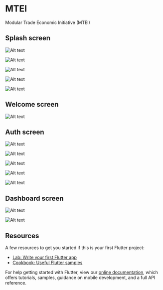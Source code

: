 # MTEI

Modular Trade Economic Initiative (MTEI)


## Splash screen

![Alt text](/screenshots/slide1.jpeg?raw=true "Slide 1")


![Alt text](/screenshots/slide2.jpeg?raw=true "Slide 2")


![Alt text](/screenshots/slide3.jpeg?raw=true "Slide 3")


![Alt text](/screenshots/slide4a.jpeg?raw=true "Slide 4")


![Alt text](/screenshots/slide4.jpeg?raw=true "Slide 5")



## Welcome screen

![Alt text](/screenshots/welcome.jpeg?raw=true "Welcome")



## Auth screen 

![Alt text](/screenshots/signup1.jpeg?raw=true "Signup - Basic info")


![Alt text](/screenshots/signup2.jpeg?raw=true "Signup - Contact info")


![Alt text](/screenshots/signup3.jpeg?raw=true "Signup OTP")


![Alt text](/screenshots/signup4.jpeg?raw=true "Signup Password PIN")


![Alt text](/screenshots/login.jpeg?raw=true "Login")



## Dashboard screen 

![Alt text](/screenshots/homepage.jpeg?raw=true "Homepage")


![Alt text](/screenshots/sidebar.jpeg?raw=true "App Side menu")



## Resources

A few resources to get you started if this is your first Flutter project:

- [Lab: Write your first Flutter app](https://flutter.dev/docs/get-started/codelab)
- [Cookbook: Useful Flutter samples](https://flutter.dev/docs/cookbook)

For help getting started with Flutter, view our
[online documentation](https://flutter.dev/docs), which offers tutorials,
samples, guidance on mobile development, and a full API reference.
